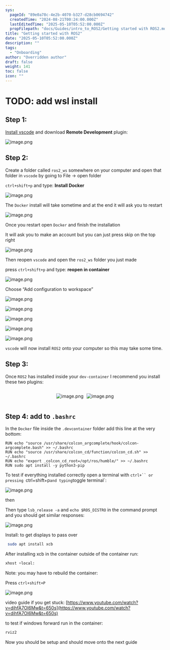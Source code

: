 ```yaml
---
sys:
  pageId: "89e0a78c-4e2b-4070-b327-d28cb0694742"
  createdTime: "2024-08-21T00:24:00.000Z"
  lastEditedTime: "2025-05-10T05:52:00.000Z"
  propFilepath: "docs/Guides/intro_to_ROS2/Getting started with ROS2.md"
title: "Getting started with ROS2"
date: "2025-05-10T05:52:00.000Z"
description: ""
tags:
  - "Onboarding"
author: "Overridden author"
draft: false
weight: 141
toc: false
icon: ""
---
```


# TODO: add wsl install

## Step 1:

[Install vscode](https://code.visualstudio.com/download) and download **Remote Development** plugin:

![image.png](https://prod-files-secure.s3.us-west-2.amazonaws.com/d518164a-d88e-44d1-a4ee-3adb3bd8bce0/efb52993-1881-4a40-b95e-6f020334f022/image.png?X-Amz-Algorithm=AWS4-HMAC-SHA256&X-Amz-Content-Sha256=UNSIGNED-PAYLOAD&X-Amz-Credential=ASIAZI2LB4663GOGNAIK%2F20250526%2Fus-west-2%2Fs3%2Faws4_request&X-Amz-Date=20250526T101427Z&X-Amz-Expires=3600&X-Amz-Security-Token=IQoJb3JpZ2luX2VjEHkaCXVzLXdlc3QtMiJHMEUCIHvdQDhYSkar2oAF6prKeDuq2WSqZHaIJSKkWHO44zmFAiEAvGER1SJ8n%2BxhZeYlD3mOicsVVoizlZxKM1e1Ju9f4hgq%2FwMIQhAAGgw2Mzc0MjMxODM4MDUiDHfhvB5oWH9%2FiMNMqyrcAzbzhk0%2Fty4xJY1c49a92IvoaIEMZr3%2FSi%2F1SEh5YdNa0fNf1sdH3nDUij6%2FkFk8cbcYfldTvXdvPmur00oC9%2Fba7xlD0xT2HTvFAzWnPmGNiyoA0qzOhlvrbuOTIc0q1ehCFQnNO6U37cpAHNwy0GYlBLvTIRhoRzGxnq6yZsfRJpOA7UTkVWFu%2BVxq%2FocGrsSwGx6FuOlWQMl0riHazML6QDsCAEph80ttUIJH%2BzRuv5AdYHuiAYA%2FO5hum67Y4Ded56OBHLlUgIS4zoblMx4QjA0ilVcm%2B5o%2Fod2Q%2F0HyZagIbr1GoARAhsv6jH3SyeUFYi0%2BDo2acgCOfEMXtyES60tcjKgj6CCRAbaM5nlxIn35sJe41ewHu2Rx5qIFiMucKMNeS58QItjH%2B2y9t3xTI2j%2BdrwHK7v8SbR2Y0BrzaIiZqtL8MOFZav%2B4qOaZ2FjJaORHWi7QTaPN%2FkCSaMyuTkdh3yzqR%2FEk17mp9kAAIfbGMoXkNfRR10OWMoQ020IPS3EClw93iBWZ6Aytd1pPdyUoZyXhkYw4xXhsshaMm7xG7mZ8xAYOhmD9BnyzUJWPgazQanpsyzAeOjyVFD8zfVPLxRbSlTGq8CsADYbASvwKpCfxe28tha9MNrW0MEGOqUBScR6bdupWzvYZVcwYdSERX6xRcVt27EdtdLMAzlpK6TZUQU%2F%2BNnsVYwMXLHVR%2BSZ%2BBfUtJp07igsON0VwfXjYA3tJFWCI9yQkeTrVH30pj8rrcfD0D9HK9ZjmYBpO7Dx3pFK5w5EvM7e6lJks8Wt%2B1DO0UzQrVxD%2Bavo4EqJw%2FOga6amWqWj2idpTKEGZiQ5rgdFLN1lNHiM%2Bt8KIESQkf%2FObo0k&X-Amz-Signature=8bb7d6480dd9d9c5649b5a092868616b365681039827f677c35936b5545a424a&X-Amz-SignedHeaders=host&x-id=GetObject)

## Step 2:

Create a folder called `ros2_ws` somewhere on your computer and open that folder in `vscode` by going to File → open folder 

`ctrl+shift+p` and type: **Install Docker**

![image.png](https://prod-files-secure.s3.us-west-2.amazonaws.com/d518164a-d88e-44d1-a4ee-3adb3bd8bce0/2269dc0e-1cd5-47ff-bceb-c04ad9b2eab0/image.png?X-Amz-Algorithm=AWS4-HMAC-SHA256&X-Amz-Content-Sha256=UNSIGNED-PAYLOAD&X-Amz-Credential=ASIAZI2LB4663GOGNAIK%2F20250526%2Fus-west-2%2Fs3%2Faws4_request&X-Amz-Date=20250526T101427Z&X-Amz-Expires=3600&X-Amz-Security-Token=IQoJb3JpZ2luX2VjEHkaCXVzLXdlc3QtMiJHMEUCIHvdQDhYSkar2oAF6prKeDuq2WSqZHaIJSKkWHO44zmFAiEAvGER1SJ8n%2BxhZeYlD3mOicsVVoizlZxKM1e1Ju9f4hgq%2FwMIQhAAGgw2Mzc0MjMxODM4MDUiDHfhvB5oWH9%2FiMNMqyrcAzbzhk0%2Fty4xJY1c49a92IvoaIEMZr3%2FSi%2F1SEh5YdNa0fNf1sdH3nDUij6%2FkFk8cbcYfldTvXdvPmur00oC9%2Fba7xlD0xT2HTvFAzWnPmGNiyoA0qzOhlvrbuOTIc0q1ehCFQnNO6U37cpAHNwy0GYlBLvTIRhoRzGxnq6yZsfRJpOA7UTkVWFu%2BVxq%2FocGrsSwGx6FuOlWQMl0riHazML6QDsCAEph80ttUIJH%2BzRuv5AdYHuiAYA%2FO5hum67Y4Ded56OBHLlUgIS4zoblMx4QjA0ilVcm%2B5o%2Fod2Q%2F0HyZagIbr1GoARAhsv6jH3SyeUFYi0%2BDo2acgCOfEMXtyES60tcjKgj6CCRAbaM5nlxIn35sJe41ewHu2Rx5qIFiMucKMNeS58QItjH%2B2y9t3xTI2j%2BdrwHK7v8SbR2Y0BrzaIiZqtL8MOFZav%2B4qOaZ2FjJaORHWi7QTaPN%2FkCSaMyuTkdh3yzqR%2FEk17mp9kAAIfbGMoXkNfRR10OWMoQ020IPS3EClw93iBWZ6Aytd1pPdyUoZyXhkYw4xXhsshaMm7xG7mZ8xAYOhmD9BnyzUJWPgazQanpsyzAeOjyVFD8zfVPLxRbSlTGq8CsADYbASvwKpCfxe28tha9MNrW0MEGOqUBScR6bdupWzvYZVcwYdSERX6xRcVt27EdtdLMAzlpK6TZUQU%2F%2BNnsVYwMXLHVR%2BSZ%2BBfUtJp07igsON0VwfXjYA3tJFWCI9yQkeTrVH30pj8rrcfD0D9HK9ZjmYBpO7Dx3pFK5w5EvM7e6lJks8Wt%2B1DO0UzQrVxD%2Bavo4EqJw%2FOga6amWqWj2idpTKEGZiQ5rgdFLN1lNHiM%2Bt8KIESQkf%2FObo0k&X-Amz-Signature=3156db14857be1d1b75a4848a528c2665d249220976df4a4d2b2dc91b0841874&X-Amz-SignedHeaders=host&x-id=GetObject)

The `Docker` install will take sometime and at the end it will ask you to restart

![image.png](https://prod-files-secure.s3.us-west-2.amazonaws.com/d518164a-d88e-44d1-a4ee-3adb3bd8bce0/ed233f78-be33-4b1f-b89c-9c346c0e961e/image.png?X-Amz-Algorithm=AWS4-HMAC-SHA256&X-Amz-Content-Sha256=UNSIGNED-PAYLOAD&X-Amz-Credential=ASIAZI2LB4663GOGNAIK%2F20250526%2Fus-west-2%2Fs3%2Faws4_request&X-Amz-Date=20250526T101427Z&X-Amz-Expires=3600&X-Amz-Security-Token=IQoJb3JpZ2luX2VjEHkaCXVzLXdlc3QtMiJHMEUCIHvdQDhYSkar2oAF6prKeDuq2WSqZHaIJSKkWHO44zmFAiEAvGER1SJ8n%2BxhZeYlD3mOicsVVoizlZxKM1e1Ju9f4hgq%2FwMIQhAAGgw2Mzc0MjMxODM4MDUiDHfhvB5oWH9%2FiMNMqyrcAzbzhk0%2Fty4xJY1c49a92IvoaIEMZr3%2FSi%2F1SEh5YdNa0fNf1sdH3nDUij6%2FkFk8cbcYfldTvXdvPmur00oC9%2Fba7xlD0xT2HTvFAzWnPmGNiyoA0qzOhlvrbuOTIc0q1ehCFQnNO6U37cpAHNwy0GYlBLvTIRhoRzGxnq6yZsfRJpOA7UTkVWFu%2BVxq%2FocGrsSwGx6FuOlWQMl0riHazML6QDsCAEph80ttUIJH%2BzRuv5AdYHuiAYA%2FO5hum67Y4Ded56OBHLlUgIS4zoblMx4QjA0ilVcm%2B5o%2Fod2Q%2F0HyZagIbr1GoARAhsv6jH3SyeUFYi0%2BDo2acgCOfEMXtyES60tcjKgj6CCRAbaM5nlxIn35sJe41ewHu2Rx5qIFiMucKMNeS58QItjH%2B2y9t3xTI2j%2BdrwHK7v8SbR2Y0BrzaIiZqtL8MOFZav%2B4qOaZ2FjJaORHWi7QTaPN%2FkCSaMyuTkdh3yzqR%2FEk17mp9kAAIfbGMoXkNfRR10OWMoQ020IPS3EClw93iBWZ6Aytd1pPdyUoZyXhkYw4xXhsshaMm7xG7mZ8xAYOhmD9BnyzUJWPgazQanpsyzAeOjyVFD8zfVPLxRbSlTGq8CsADYbASvwKpCfxe28tha9MNrW0MEGOqUBScR6bdupWzvYZVcwYdSERX6xRcVt27EdtdLMAzlpK6TZUQU%2F%2BNnsVYwMXLHVR%2BSZ%2BBfUtJp07igsON0VwfXjYA3tJFWCI9yQkeTrVH30pj8rrcfD0D9HK9ZjmYBpO7Dx3pFK5w5EvM7e6lJks8Wt%2B1DO0UzQrVxD%2Bavo4EqJw%2FOga6amWqWj2idpTKEGZiQ5rgdFLN1lNHiM%2Bt8KIESQkf%2FObo0k&X-Amz-Signature=be9ca016ef6dba5a627e21e21014a4d9a868713a2334fb5819707c3590d2530f&X-Amz-SignedHeaders=host&x-id=GetObject)

Once you restart open `Docker` and finish the installation

It will ask you to make an account but you can just press skip on the top right

![image.png](https://prod-files-secure.s3.us-west-2.amazonaws.com/d518164a-d88e-44d1-a4ee-3adb3bd8bce0/21010ad9-1659-4fd9-9f59-9932a09b2a3d/image.png?X-Amz-Algorithm=AWS4-HMAC-SHA256&X-Amz-Content-Sha256=UNSIGNED-PAYLOAD&X-Amz-Credential=ASIAZI2LB4663GOGNAIK%2F20250526%2Fus-west-2%2Fs3%2Faws4_request&X-Amz-Date=20250526T101427Z&X-Amz-Expires=3600&X-Amz-Security-Token=IQoJb3JpZ2luX2VjEHkaCXVzLXdlc3QtMiJHMEUCIHvdQDhYSkar2oAF6prKeDuq2WSqZHaIJSKkWHO44zmFAiEAvGER1SJ8n%2BxhZeYlD3mOicsVVoizlZxKM1e1Ju9f4hgq%2FwMIQhAAGgw2Mzc0MjMxODM4MDUiDHfhvB5oWH9%2FiMNMqyrcAzbzhk0%2Fty4xJY1c49a92IvoaIEMZr3%2FSi%2F1SEh5YdNa0fNf1sdH3nDUij6%2FkFk8cbcYfldTvXdvPmur00oC9%2Fba7xlD0xT2HTvFAzWnPmGNiyoA0qzOhlvrbuOTIc0q1ehCFQnNO6U37cpAHNwy0GYlBLvTIRhoRzGxnq6yZsfRJpOA7UTkVWFu%2BVxq%2FocGrsSwGx6FuOlWQMl0riHazML6QDsCAEph80ttUIJH%2BzRuv5AdYHuiAYA%2FO5hum67Y4Ded56OBHLlUgIS4zoblMx4QjA0ilVcm%2B5o%2Fod2Q%2F0HyZagIbr1GoARAhsv6jH3SyeUFYi0%2BDo2acgCOfEMXtyES60tcjKgj6CCRAbaM5nlxIn35sJe41ewHu2Rx5qIFiMucKMNeS58QItjH%2B2y9t3xTI2j%2BdrwHK7v8SbR2Y0BrzaIiZqtL8MOFZav%2B4qOaZ2FjJaORHWi7QTaPN%2FkCSaMyuTkdh3yzqR%2FEk17mp9kAAIfbGMoXkNfRR10OWMoQ020IPS3EClw93iBWZ6Aytd1pPdyUoZyXhkYw4xXhsshaMm7xG7mZ8xAYOhmD9BnyzUJWPgazQanpsyzAeOjyVFD8zfVPLxRbSlTGq8CsADYbASvwKpCfxe28tha9MNrW0MEGOqUBScR6bdupWzvYZVcwYdSERX6xRcVt27EdtdLMAzlpK6TZUQU%2F%2BNnsVYwMXLHVR%2BSZ%2BBfUtJp07igsON0VwfXjYA3tJFWCI9yQkeTrVH30pj8rrcfD0D9HK9ZjmYBpO7Dx3pFK5w5EvM7e6lJks8Wt%2B1DO0UzQrVxD%2Bavo4EqJw%2FOga6amWqWj2idpTKEGZiQ5rgdFLN1lNHiM%2Bt8KIESQkf%2FObo0k&X-Amz-Signature=25ee2ecf30008d16609ef3ef85b452787425b8d0b5aec25d3f9bb0fe0bef28f0&X-Amz-SignedHeaders=host&x-id=GetObject)

Then reopen `vscode` and open the `ros2_ws` folder you just made

press `ctrl+shift+p` and type: **reopen in container**

![image.png](https://prod-files-secure.s3.us-west-2.amazonaws.com/d518164a-d88e-44d1-a4ee-3adb3bd8bce0/4e93b8c2-41ad-488c-8095-c74205196118/image.png?X-Amz-Algorithm=AWS4-HMAC-SHA256&X-Amz-Content-Sha256=UNSIGNED-PAYLOAD&X-Amz-Credential=ASIAZI2LB4663GOGNAIK%2F20250526%2Fus-west-2%2Fs3%2Faws4_request&X-Amz-Date=20250526T101427Z&X-Amz-Expires=3600&X-Amz-Security-Token=IQoJb3JpZ2luX2VjEHkaCXVzLXdlc3QtMiJHMEUCIHvdQDhYSkar2oAF6prKeDuq2WSqZHaIJSKkWHO44zmFAiEAvGER1SJ8n%2BxhZeYlD3mOicsVVoizlZxKM1e1Ju9f4hgq%2FwMIQhAAGgw2Mzc0MjMxODM4MDUiDHfhvB5oWH9%2FiMNMqyrcAzbzhk0%2Fty4xJY1c49a92IvoaIEMZr3%2FSi%2F1SEh5YdNa0fNf1sdH3nDUij6%2FkFk8cbcYfldTvXdvPmur00oC9%2Fba7xlD0xT2HTvFAzWnPmGNiyoA0qzOhlvrbuOTIc0q1ehCFQnNO6U37cpAHNwy0GYlBLvTIRhoRzGxnq6yZsfRJpOA7UTkVWFu%2BVxq%2FocGrsSwGx6FuOlWQMl0riHazML6QDsCAEph80ttUIJH%2BzRuv5AdYHuiAYA%2FO5hum67Y4Ded56OBHLlUgIS4zoblMx4QjA0ilVcm%2B5o%2Fod2Q%2F0HyZagIbr1GoARAhsv6jH3SyeUFYi0%2BDo2acgCOfEMXtyES60tcjKgj6CCRAbaM5nlxIn35sJe41ewHu2Rx5qIFiMucKMNeS58QItjH%2B2y9t3xTI2j%2BdrwHK7v8SbR2Y0BrzaIiZqtL8MOFZav%2B4qOaZ2FjJaORHWi7QTaPN%2FkCSaMyuTkdh3yzqR%2FEk17mp9kAAIfbGMoXkNfRR10OWMoQ020IPS3EClw93iBWZ6Aytd1pPdyUoZyXhkYw4xXhsshaMm7xG7mZ8xAYOhmD9BnyzUJWPgazQanpsyzAeOjyVFD8zfVPLxRbSlTGq8CsADYbASvwKpCfxe28tha9MNrW0MEGOqUBScR6bdupWzvYZVcwYdSERX6xRcVt27EdtdLMAzlpK6TZUQU%2F%2BNnsVYwMXLHVR%2BSZ%2BBfUtJp07igsON0VwfXjYA3tJFWCI9yQkeTrVH30pj8rrcfD0D9HK9ZjmYBpO7Dx3pFK5w5EvM7e6lJks8Wt%2B1DO0UzQrVxD%2Bavo4EqJw%2FOga6amWqWj2idpTKEGZiQ5rgdFLN1lNHiM%2Bt8KIESQkf%2FObo0k&X-Amz-Signature=73d84f3baa9e696feb6817b30c84d048880599c45cd25337c9032eacf255e29e&X-Amz-SignedHeaders=host&x-id=GetObject)

Choose “Add configuration to workspace”

![image.png](https://prod-files-secure.s3.us-west-2.amazonaws.com/d518164a-d88e-44d1-a4ee-3adb3bd8bce0/9560b282-5060-4989-ba37-97e7b2c22476/image.png?X-Amz-Algorithm=AWS4-HMAC-SHA256&X-Amz-Content-Sha256=UNSIGNED-PAYLOAD&X-Amz-Credential=ASIAZI2LB4663GOGNAIK%2F20250526%2Fus-west-2%2Fs3%2Faws4_request&X-Amz-Date=20250526T101427Z&X-Amz-Expires=3600&X-Amz-Security-Token=IQoJb3JpZ2luX2VjEHkaCXVzLXdlc3QtMiJHMEUCIHvdQDhYSkar2oAF6prKeDuq2WSqZHaIJSKkWHO44zmFAiEAvGER1SJ8n%2BxhZeYlD3mOicsVVoizlZxKM1e1Ju9f4hgq%2FwMIQhAAGgw2Mzc0MjMxODM4MDUiDHfhvB5oWH9%2FiMNMqyrcAzbzhk0%2Fty4xJY1c49a92IvoaIEMZr3%2FSi%2F1SEh5YdNa0fNf1sdH3nDUij6%2FkFk8cbcYfldTvXdvPmur00oC9%2Fba7xlD0xT2HTvFAzWnPmGNiyoA0qzOhlvrbuOTIc0q1ehCFQnNO6U37cpAHNwy0GYlBLvTIRhoRzGxnq6yZsfRJpOA7UTkVWFu%2BVxq%2FocGrsSwGx6FuOlWQMl0riHazML6QDsCAEph80ttUIJH%2BzRuv5AdYHuiAYA%2FO5hum67Y4Ded56OBHLlUgIS4zoblMx4QjA0ilVcm%2B5o%2Fod2Q%2F0HyZagIbr1GoARAhsv6jH3SyeUFYi0%2BDo2acgCOfEMXtyES60tcjKgj6CCRAbaM5nlxIn35sJe41ewHu2Rx5qIFiMucKMNeS58QItjH%2B2y9t3xTI2j%2BdrwHK7v8SbR2Y0BrzaIiZqtL8MOFZav%2B4qOaZ2FjJaORHWi7QTaPN%2FkCSaMyuTkdh3yzqR%2FEk17mp9kAAIfbGMoXkNfRR10OWMoQ020IPS3EClw93iBWZ6Aytd1pPdyUoZyXhkYw4xXhsshaMm7xG7mZ8xAYOhmD9BnyzUJWPgazQanpsyzAeOjyVFD8zfVPLxRbSlTGq8CsADYbASvwKpCfxe28tha9MNrW0MEGOqUBScR6bdupWzvYZVcwYdSERX6xRcVt27EdtdLMAzlpK6TZUQU%2F%2BNnsVYwMXLHVR%2BSZ%2BBfUtJp07igsON0VwfXjYA3tJFWCI9yQkeTrVH30pj8rrcfD0D9HK9ZjmYBpO7Dx3pFK5w5EvM7e6lJks8Wt%2B1DO0UzQrVxD%2Bavo4EqJw%2FOga6amWqWj2idpTKEGZiQ5rgdFLN1lNHiM%2Bt8KIESQkf%2FObo0k&X-Amz-Signature=21a7ef51c6b143541f79372f43bdb1180671df34989a320d89e89b73020164b7&X-Amz-SignedHeaders=host&x-id=GetObject)

![image.png](https://prod-files-secure.s3.us-west-2.amazonaws.com/d518164a-d88e-44d1-a4ee-3adb3bd8bce0/2ee63f81-886b-48e8-a553-dc6e5eac99e4/image.png?X-Amz-Algorithm=AWS4-HMAC-SHA256&X-Amz-Content-Sha256=UNSIGNED-PAYLOAD&X-Amz-Credential=ASIAZI2LB4663GOGNAIK%2F20250526%2Fus-west-2%2Fs3%2Faws4_request&X-Amz-Date=20250526T101427Z&X-Amz-Expires=3600&X-Amz-Security-Token=IQoJb3JpZ2luX2VjEHkaCXVzLXdlc3QtMiJHMEUCIHvdQDhYSkar2oAF6prKeDuq2WSqZHaIJSKkWHO44zmFAiEAvGER1SJ8n%2BxhZeYlD3mOicsVVoizlZxKM1e1Ju9f4hgq%2FwMIQhAAGgw2Mzc0MjMxODM4MDUiDHfhvB5oWH9%2FiMNMqyrcAzbzhk0%2Fty4xJY1c49a92IvoaIEMZr3%2FSi%2F1SEh5YdNa0fNf1sdH3nDUij6%2FkFk8cbcYfldTvXdvPmur00oC9%2Fba7xlD0xT2HTvFAzWnPmGNiyoA0qzOhlvrbuOTIc0q1ehCFQnNO6U37cpAHNwy0GYlBLvTIRhoRzGxnq6yZsfRJpOA7UTkVWFu%2BVxq%2FocGrsSwGx6FuOlWQMl0riHazML6QDsCAEph80ttUIJH%2BzRuv5AdYHuiAYA%2FO5hum67Y4Ded56OBHLlUgIS4zoblMx4QjA0ilVcm%2B5o%2Fod2Q%2F0HyZagIbr1GoARAhsv6jH3SyeUFYi0%2BDo2acgCOfEMXtyES60tcjKgj6CCRAbaM5nlxIn35sJe41ewHu2Rx5qIFiMucKMNeS58QItjH%2B2y9t3xTI2j%2BdrwHK7v8SbR2Y0BrzaIiZqtL8MOFZav%2B4qOaZ2FjJaORHWi7QTaPN%2FkCSaMyuTkdh3yzqR%2FEk17mp9kAAIfbGMoXkNfRR10OWMoQ020IPS3EClw93iBWZ6Aytd1pPdyUoZyXhkYw4xXhsshaMm7xG7mZ8xAYOhmD9BnyzUJWPgazQanpsyzAeOjyVFD8zfVPLxRbSlTGq8CsADYbASvwKpCfxe28tha9MNrW0MEGOqUBScR6bdupWzvYZVcwYdSERX6xRcVt27EdtdLMAzlpK6TZUQU%2F%2BNnsVYwMXLHVR%2BSZ%2BBfUtJp07igsON0VwfXjYA3tJFWCI9yQkeTrVH30pj8rrcfD0D9HK9ZjmYBpO7Dx3pFK5w5EvM7e6lJks8Wt%2B1DO0UzQrVxD%2Bavo4EqJw%2FOga6amWqWj2idpTKEGZiQ5rgdFLN1lNHiM%2Bt8KIESQkf%2FObo0k&X-Amz-Signature=b2488a88932c096f999b036ebfdba1809a11e8444d7ad282e4804a98164b0874&X-Amz-SignedHeaders=host&x-id=GetObject)

![image.png](https://prod-files-secure.s3.us-west-2.amazonaws.com/d518164a-d88e-44d1-a4ee-3adb3bd8bce0/ae1580b2-b048-407e-aed9-b584224a7a04/image.png?X-Amz-Algorithm=AWS4-HMAC-SHA256&X-Amz-Content-Sha256=UNSIGNED-PAYLOAD&X-Amz-Credential=ASIAZI2LB4663GOGNAIK%2F20250526%2Fus-west-2%2Fs3%2Faws4_request&X-Amz-Date=20250526T101427Z&X-Amz-Expires=3600&X-Amz-Security-Token=IQoJb3JpZ2luX2VjEHkaCXVzLXdlc3QtMiJHMEUCIHvdQDhYSkar2oAF6prKeDuq2WSqZHaIJSKkWHO44zmFAiEAvGER1SJ8n%2BxhZeYlD3mOicsVVoizlZxKM1e1Ju9f4hgq%2FwMIQhAAGgw2Mzc0MjMxODM4MDUiDHfhvB5oWH9%2FiMNMqyrcAzbzhk0%2Fty4xJY1c49a92IvoaIEMZr3%2FSi%2F1SEh5YdNa0fNf1sdH3nDUij6%2FkFk8cbcYfldTvXdvPmur00oC9%2Fba7xlD0xT2HTvFAzWnPmGNiyoA0qzOhlvrbuOTIc0q1ehCFQnNO6U37cpAHNwy0GYlBLvTIRhoRzGxnq6yZsfRJpOA7UTkVWFu%2BVxq%2FocGrsSwGx6FuOlWQMl0riHazML6QDsCAEph80ttUIJH%2BzRuv5AdYHuiAYA%2FO5hum67Y4Ded56OBHLlUgIS4zoblMx4QjA0ilVcm%2B5o%2Fod2Q%2F0HyZagIbr1GoARAhsv6jH3SyeUFYi0%2BDo2acgCOfEMXtyES60tcjKgj6CCRAbaM5nlxIn35sJe41ewHu2Rx5qIFiMucKMNeS58QItjH%2B2y9t3xTI2j%2BdrwHK7v8SbR2Y0BrzaIiZqtL8MOFZav%2B4qOaZ2FjJaORHWi7QTaPN%2FkCSaMyuTkdh3yzqR%2FEk17mp9kAAIfbGMoXkNfRR10OWMoQ020IPS3EClw93iBWZ6Aytd1pPdyUoZyXhkYw4xXhsshaMm7xG7mZ8xAYOhmD9BnyzUJWPgazQanpsyzAeOjyVFD8zfVPLxRbSlTGq8CsADYbASvwKpCfxe28tha9MNrW0MEGOqUBScR6bdupWzvYZVcwYdSERX6xRcVt27EdtdLMAzlpK6TZUQU%2F%2BNnsVYwMXLHVR%2BSZ%2BBfUtJp07igsON0VwfXjYA3tJFWCI9yQkeTrVH30pj8rrcfD0D9HK9ZjmYBpO7Dx3pFK5w5EvM7e6lJks8Wt%2B1DO0UzQrVxD%2Bavo4EqJw%2FOga6amWqWj2idpTKEGZiQ5rgdFLN1lNHiM%2Bt8KIESQkf%2FObo0k&X-Amz-Signature=0d85736130ca704a39dd6d5776a5e889dab891f3998ffb1df36daa9d7fab084c&X-Amz-SignedHeaders=host&x-id=GetObject)

![image.png](https://prod-files-secure.s3.us-west-2.amazonaws.com/d518164a-d88e-44d1-a4ee-3adb3bd8bce0/53255b28-f75e-430f-b9e3-c0ac8577e42b/image.png?X-Amz-Algorithm=AWS4-HMAC-SHA256&X-Amz-Content-Sha256=UNSIGNED-PAYLOAD&X-Amz-Credential=ASIAZI2LB4663GOGNAIK%2F20250526%2Fus-west-2%2Fs3%2Faws4_request&X-Amz-Date=20250526T101427Z&X-Amz-Expires=3600&X-Amz-Security-Token=IQoJb3JpZ2luX2VjEHkaCXVzLXdlc3QtMiJHMEUCIHvdQDhYSkar2oAF6prKeDuq2WSqZHaIJSKkWHO44zmFAiEAvGER1SJ8n%2BxhZeYlD3mOicsVVoizlZxKM1e1Ju9f4hgq%2FwMIQhAAGgw2Mzc0MjMxODM4MDUiDHfhvB5oWH9%2FiMNMqyrcAzbzhk0%2Fty4xJY1c49a92IvoaIEMZr3%2FSi%2F1SEh5YdNa0fNf1sdH3nDUij6%2FkFk8cbcYfldTvXdvPmur00oC9%2Fba7xlD0xT2HTvFAzWnPmGNiyoA0qzOhlvrbuOTIc0q1ehCFQnNO6U37cpAHNwy0GYlBLvTIRhoRzGxnq6yZsfRJpOA7UTkVWFu%2BVxq%2FocGrsSwGx6FuOlWQMl0riHazML6QDsCAEph80ttUIJH%2BzRuv5AdYHuiAYA%2FO5hum67Y4Ded56OBHLlUgIS4zoblMx4QjA0ilVcm%2B5o%2Fod2Q%2F0HyZagIbr1GoARAhsv6jH3SyeUFYi0%2BDo2acgCOfEMXtyES60tcjKgj6CCRAbaM5nlxIn35sJe41ewHu2Rx5qIFiMucKMNeS58QItjH%2B2y9t3xTI2j%2BdrwHK7v8SbR2Y0BrzaIiZqtL8MOFZav%2B4qOaZ2FjJaORHWi7QTaPN%2FkCSaMyuTkdh3yzqR%2FEk17mp9kAAIfbGMoXkNfRR10OWMoQ020IPS3EClw93iBWZ6Aytd1pPdyUoZyXhkYw4xXhsshaMm7xG7mZ8xAYOhmD9BnyzUJWPgazQanpsyzAeOjyVFD8zfVPLxRbSlTGq8CsADYbASvwKpCfxe28tha9MNrW0MEGOqUBScR6bdupWzvYZVcwYdSERX6xRcVt27EdtdLMAzlpK6TZUQU%2F%2BNnsVYwMXLHVR%2BSZ%2BBfUtJp07igsON0VwfXjYA3tJFWCI9yQkeTrVH30pj8rrcfD0D9HK9ZjmYBpO7Dx3pFK5w5EvM7e6lJks8Wt%2B1DO0UzQrVxD%2Bavo4EqJw%2FOga6amWqWj2idpTKEGZiQ5rgdFLN1lNHiM%2Bt8KIESQkf%2FObo0k&X-Amz-Signature=2e14f090602f59425b76ba076653ad9d2b883453ef33dda7bb897976e423994c&X-Amz-SignedHeaders=host&x-id=GetObject)

![image.png](https://prod-files-secure.s3.us-west-2.amazonaws.com/d518164a-d88e-44d1-a4ee-3adb3bd8bce0/7c562767-5af9-4ffb-97d1-327bcdf4ee00/image.png?X-Amz-Algorithm=AWS4-HMAC-SHA256&X-Amz-Content-Sha256=UNSIGNED-PAYLOAD&X-Amz-Credential=ASIAZI2LB4663GOGNAIK%2F20250526%2Fus-west-2%2Fs3%2Faws4_request&X-Amz-Date=20250526T101427Z&X-Amz-Expires=3600&X-Amz-Security-Token=IQoJb3JpZ2luX2VjEHkaCXVzLXdlc3QtMiJHMEUCIHvdQDhYSkar2oAF6prKeDuq2WSqZHaIJSKkWHO44zmFAiEAvGER1SJ8n%2BxhZeYlD3mOicsVVoizlZxKM1e1Ju9f4hgq%2FwMIQhAAGgw2Mzc0MjMxODM4MDUiDHfhvB5oWH9%2FiMNMqyrcAzbzhk0%2Fty4xJY1c49a92IvoaIEMZr3%2FSi%2F1SEh5YdNa0fNf1sdH3nDUij6%2FkFk8cbcYfldTvXdvPmur00oC9%2Fba7xlD0xT2HTvFAzWnPmGNiyoA0qzOhlvrbuOTIc0q1ehCFQnNO6U37cpAHNwy0GYlBLvTIRhoRzGxnq6yZsfRJpOA7UTkVWFu%2BVxq%2FocGrsSwGx6FuOlWQMl0riHazML6QDsCAEph80ttUIJH%2BzRuv5AdYHuiAYA%2FO5hum67Y4Ded56OBHLlUgIS4zoblMx4QjA0ilVcm%2B5o%2Fod2Q%2F0HyZagIbr1GoARAhsv6jH3SyeUFYi0%2BDo2acgCOfEMXtyES60tcjKgj6CCRAbaM5nlxIn35sJe41ewHu2Rx5qIFiMucKMNeS58QItjH%2B2y9t3xTI2j%2BdrwHK7v8SbR2Y0BrzaIiZqtL8MOFZav%2B4qOaZ2FjJaORHWi7QTaPN%2FkCSaMyuTkdh3yzqR%2FEk17mp9kAAIfbGMoXkNfRR10OWMoQ020IPS3EClw93iBWZ6Aytd1pPdyUoZyXhkYw4xXhsshaMm7xG7mZ8xAYOhmD9BnyzUJWPgazQanpsyzAeOjyVFD8zfVPLxRbSlTGq8CsADYbASvwKpCfxe28tha9MNrW0MEGOqUBScR6bdupWzvYZVcwYdSERX6xRcVt27EdtdLMAzlpK6TZUQU%2F%2BNnsVYwMXLHVR%2BSZ%2BBfUtJp07igsON0VwfXjYA3tJFWCI9yQkeTrVH30pj8rrcfD0D9HK9ZjmYBpO7Dx3pFK5w5EvM7e6lJks8Wt%2B1DO0UzQrVxD%2Bavo4EqJw%2FOga6amWqWj2idpTKEGZiQ5rgdFLN1lNHiM%2Bt8KIESQkf%2FObo0k&X-Amz-Signature=542ab0a563bbb939b3da8726955a241e40c485d3948179d6bd9913435251b821&X-Amz-SignedHeaders=host&x-id=GetObject)

`vscode` will now install `ROS2` onto your computer so this may take some time.

## Step 3:

Once `ROS2` has installed inside your `dev-container` I recommend you install these two plugins:

<div style="display: flex;flex-direction: row; column-gap:10px; max-width: 630px;justify-content: center;">
<div>

![image.png](https://prod-files-secure.s3.us-west-2.amazonaws.com/d518164a-d88e-44d1-a4ee-3adb3bd8bce0/3fc3d550-5a54-4ba1-ba6b-faa01cdb7369/image.png?X-Amz-Algorithm=AWS4-HMAC-SHA256&X-Amz-Content-Sha256=UNSIGNED-PAYLOAD&X-Amz-Credential=ASIAZI2LB4663YPJXVIJ%2F20250526%2Fus-west-2%2Fs3%2Faws4_request&X-Amz-Date=20250526T101428Z&X-Amz-Expires=3600&X-Amz-Security-Token=IQoJb3JpZ2luX2VjEHoaCXVzLXdlc3QtMiJHMEUCIAygZzR7pbMcgqv8iPeCjBlw4%2FgjGfi%2Fl3rzIy7BHY%2FqAiEA0xNYae4j3HBT%2FQRQAK09CffMYZ6Xyjau6i7diJlvRF8q%2FwMIQxAAGgw2Mzc0MjMxODM4MDUiDGmMEEfUKm1ypsZhLSrcAwQcHdlc5rQq4yo%2Bu9M6q9MKX%2Bepp%2FZc783uzxikf4esk7xqSxj6B6%2B3T9PHMAK1%2BFP93dKY2wecSkPZ3q9EAwUcZvW3tosMnRxjLgWh2drNyeL0H6oxW9eFTC6SGJSiL2iUQ%2B63vTqrH0FuQYdaRUx8lfXU5y8Wrp5mqQt34cRJQhe2TTKIv4Ac6YIkBCTg2cjpvypvjnvatwmEjgF3CIoVO%2BjJP9zFSxApjPb6RCGRzQdaRzQ7N%2BRuGAqQbc0J9rUJPVrUEjXfCxCF2%2F1U0LLogGZLN1EM0aIBKCFKDUXYR21t7DbIiyuwcWNGa5ER6MHr0wgrtU97pOqsOuDlBdqPT%2B7z5jo%2Bx5qXvTKi7j%2BdkXEXX2sR8RuAySqAwrEuKciuK0GySJgfGjL0poRM8LADoKbH2SIXyL2RmLngfzBKMQN3fLlZ6luFgrwvc6%2BYnnjsHw3In%2FXiYKz3XEQVzrJOmDh4yWQW7PybUVGighflD0i7BqJ6K34GhlfiU8D4vQwN8xIB5KOcJqVyrqQtdbbDJeSZX1aV73dMZnsWmxJjHlktSljdHSj71n0Hr86yit36rfAboAhGl283yzQtQVlEUxdBhaZ6yFTJOD0yi8kimsfetiXN%2B8HqI%2FU7MMD20MEGOqUBr90oGJ8pKRDxgfIl5qne50teBRUSsMCr%2Fb0qm%2FmxjZ%2FcQo3liMReQSeemOjPMKh%2Bpp2lpe7AvNwwFPZEFUqhoMP%2B3RyPATewF%2BahlNIOWlPGQeEi8%2BVQDh2XRZMz8BzmQInbXWPxbB7rW6HsGgl3lsO9mNM6jv%2BbbdmaBv53OPw3o42gFCJ%2B9C7F8CErWeKHNtRH7N0JuEjnwhqCh3BOnKe7XRAO&X-Amz-Signature=49f69df726a07d5189fea4f91f9543d2b044cb71c1f227da23f195eb345f995b&X-Amz-SignedHeaders=host&x-id=GetObject)

</div>
<div>

![image.png](https://prod-files-secure.s3.us-west-2.amazonaws.com/d518164a-d88e-44d1-a4ee-3adb3bd8bce0/d994cc66-13c2-4093-a5a3-f84cf4601a82/image.png?X-Amz-Algorithm=AWS4-HMAC-SHA256&X-Amz-Content-Sha256=UNSIGNED-PAYLOAD&X-Amz-Credential=ASIAZI2LB466YQFDK5ND%2F20250526%2Fus-west-2%2Fs3%2Faws4_request&X-Amz-Date=20250526T101430Z&X-Amz-Expires=3600&X-Amz-Security-Token=IQoJb3JpZ2luX2VjEHkaCXVzLXdlc3QtMiJHMEUCIQC%2BnHFdU1mohR%2Bj9UtzLoWyXM3m92qxCOeDF7vHt3qwlQIgPd6s2iFj3O%2FHKgtk%2Fg4fE6VNRUhxeEZgDIpXCfUuKC8q%2FwMIQhAAGgw2Mzc0MjMxODM4MDUiDKQyGt%2BK9j4hMxLhDCrcAxmI3RVxs%2F3%2BEYfOkP6sRBcT%2BGxtZxuQ7xHRMsGtjoZ29ETjP%2F97OMDtGSv%2Fn0QVnSASW5DPMe4ZJ8IZRG9gWWQwMWVmCiF07PCeuzzEYGVT01aJsXlYnH%2BIYeGywRENuCMA2Q2rQos2pLUw92zW052nDDTFhsECsRaPbU7oRWvTXTyHBN3SEgp2XMmjmBwL2RK6F9lLBrgc4X0HQ7bs9LcaxqvVjOmu3lK%2BS3MeKo7DNbAwUJoMunSSGWC9jPdf%2BUCfC0No7IJ691VaOmBLK8gdTfDX5IHjMBTBiukDAFCzJwUGk4gMTOTqUiNNqMGsw7ONqqg5Nj1id8s2PNYgTSsFSA%2FAmmwE%2BG6Tb9e0F2y%2BEbgXQZdkz5F%2BTD2Bev7L%2FIOI47XT5EWenykhtyMT75WVxALu3ZanvNg0uAXXxmsMLSlNNbVX%2FDAin2c79Wynct3TTLkQzqkQLCULJ%2FZLht8pW%2B6kc9T7CSZJOHP1hHeLHAuQDfWoyBzpWrBzSH7m8jjK%2FKIFxbkQ%2Fn6p4tJBMB9vEEtFg7SXlOSjwVkq0zq9sVxAsivSh2cQAQlsFbdQE8guODWnHImKQ36O1wDlITG6XCD1XD2nf428O1J%2BexgCyqC0xJ1IXmORGUfjMNvW0MEGOqUBcnn9pRtko7MVGZ%2F5pOhZKbwhra1C6TKnhkXqAnCT6oPe4ka8VddpmEM3g0htWhZ16jTnHby352NrF4q8fU8wovN0ZYhdGQVrvKI59zxVYSdmY%2FI7ocw1i7Vv6EzPjwBz5%2FKjnSvXFn9dkcp%2Bw49MtIDXUxnAWdSZTxpmUCYOBjO9B2z1cq9D9kEm75Mn5roaJbDs6P0CZlhn7QvaLV1VrdC1v0i%2B&X-Amz-Signature=96c3296f670a7133f8e3aa9158fe084f520567fed6602b343308bc56fdf69649&X-Amz-SignedHeaders=host&x-id=GetObject)

</div>
</div>

## Step 4: add to `.bashrc`

In the `Docker` file inside the `.devcontainer` folder add this line at the very bottom: 

```docker
RUN echo "source /usr/share/colcon_argcomplete/hook/colcon-argcomplete.bash" >> ~/.bashrc
RUN echo "source /usr/share/colcon_cd/function/colcon_cd.sh" >> ~/.bashrc
RUN echo "export _colcon_cd_root=/opt/ros/humble/" >> ~/.bashrc
RUN sudo apt install -y python3-pip 
```

To test if everything installed correctly open a terminal with `ctrl+`` or pressing `ctrl+shift+p` and typing `toggle terminal`:

![image.png](https://prod-files-secure.s3.us-west-2.amazonaws.com/d518164a-d88e-44d1-a4ee-3adb3bd8bce0/6a4943d8-b04e-4c02-9a58-775f3384d1a5/image.png?X-Amz-Algorithm=AWS4-HMAC-SHA256&X-Amz-Content-Sha256=UNSIGNED-PAYLOAD&X-Amz-Credential=ASIAZI2LB4663GOGNAIK%2F20250526%2Fus-west-2%2Fs3%2Faws4_request&X-Amz-Date=20250526T101427Z&X-Amz-Expires=3600&X-Amz-Security-Token=IQoJb3JpZ2luX2VjEHkaCXVzLXdlc3QtMiJHMEUCIHvdQDhYSkar2oAF6prKeDuq2WSqZHaIJSKkWHO44zmFAiEAvGER1SJ8n%2BxhZeYlD3mOicsVVoizlZxKM1e1Ju9f4hgq%2FwMIQhAAGgw2Mzc0MjMxODM4MDUiDHfhvB5oWH9%2FiMNMqyrcAzbzhk0%2Fty4xJY1c49a92IvoaIEMZr3%2FSi%2F1SEh5YdNa0fNf1sdH3nDUij6%2FkFk8cbcYfldTvXdvPmur00oC9%2Fba7xlD0xT2HTvFAzWnPmGNiyoA0qzOhlvrbuOTIc0q1ehCFQnNO6U37cpAHNwy0GYlBLvTIRhoRzGxnq6yZsfRJpOA7UTkVWFu%2BVxq%2FocGrsSwGx6FuOlWQMl0riHazML6QDsCAEph80ttUIJH%2BzRuv5AdYHuiAYA%2FO5hum67Y4Ded56OBHLlUgIS4zoblMx4QjA0ilVcm%2B5o%2Fod2Q%2F0HyZagIbr1GoARAhsv6jH3SyeUFYi0%2BDo2acgCOfEMXtyES60tcjKgj6CCRAbaM5nlxIn35sJe41ewHu2Rx5qIFiMucKMNeS58QItjH%2B2y9t3xTI2j%2BdrwHK7v8SbR2Y0BrzaIiZqtL8MOFZav%2B4qOaZ2FjJaORHWi7QTaPN%2FkCSaMyuTkdh3yzqR%2FEk17mp9kAAIfbGMoXkNfRR10OWMoQ020IPS3EClw93iBWZ6Aytd1pPdyUoZyXhkYw4xXhsshaMm7xG7mZ8xAYOhmD9BnyzUJWPgazQanpsyzAeOjyVFD8zfVPLxRbSlTGq8CsADYbASvwKpCfxe28tha9MNrW0MEGOqUBScR6bdupWzvYZVcwYdSERX6xRcVt27EdtdLMAzlpK6TZUQU%2F%2BNnsVYwMXLHVR%2BSZ%2BBfUtJp07igsON0VwfXjYA3tJFWCI9yQkeTrVH30pj8rrcfD0D9HK9ZjmYBpO7Dx3pFK5w5EvM7e6lJks8Wt%2B1DO0UzQrVxD%2Bavo4EqJw%2FOga6amWqWj2idpTKEGZiQ5rgdFLN1lNHiM%2Bt8KIESQkf%2FObo0k&X-Amz-Signature=806db9c8721695b3f09a96aa282f8bcd3b70a8c3ca0406ff66b0a0540b790e41&X-Amz-SignedHeaders=host&x-id=GetObject)

then 

Then type `lsb_release -a` and `echo $ROS_DISTRO` in the command prompt and you should get similar responses:

![image.png](https://prod-files-secure.s3.us-west-2.amazonaws.com/d518164a-d88e-44d1-a4ee-3adb3bd8bce0/3e635dec-a805-4e85-8b9e-d000e5b71a4e/image.png?X-Amz-Algorithm=AWS4-HMAC-SHA256&X-Amz-Content-Sha256=UNSIGNED-PAYLOAD&X-Amz-Credential=ASIAZI2LB4663GOGNAIK%2F20250526%2Fus-west-2%2Fs3%2Faws4_request&X-Amz-Date=20250526T101427Z&X-Amz-Expires=3600&X-Amz-Security-Token=IQoJb3JpZ2luX2VjEHkaCXVzLXdlc3QtMiJHMEUCIHvdQDhYSkar2oAF6prKeDuq2WSqZHaIJSKkWHO44zmFAiEAvGER1SJ8n%2BxhZeYlD3mOicsVVoizlZxKM1e1Ju9f4hgq%2FwMIQhAAGgw2Mzc0MjMxODM4MDUiDHfhvB5oWH9%2FiMNMqyrcAzbzhk0%2Fty4xJY1c49a92IvoaIEMZr3%2FSi%2F1SEh5YdNa0fNf1sdH3nDUij6%2FkFk8cbcYfldTvXdvPmur00oC9%2Fba7xlD0xT2HTvFAzWnPmGNiyoA0qzOhlvrbuOTIc0q1ehCFQnNO6U37cpAHNwy0GYlBLvTIRhoRzGxnq6yZsfRJpOA7UTkVWFu%2BVxq%2FocGrsSwGx6FuOlWQMl0riHazML6QDsCAEph80ttUIJH%2BzRuv5AdYHuiAYA%2FO5hum67Y4Ded56OBHLlUgIS4zoblMx4QjA0ilVcm%2B5o%2Fod2Q%2F0HyZagIbr1GoARAhsv6jH3SyeUFYi0%2BDo2acgCOfEMXtyES60tcjKgj6CCRAbaM5nlxIn35sJe41ewHu2Rx5qIFiMucKMNeS58QItjH%2B2y9t3xTI2j%2BdrwHK7v8SbR2Y0BrzaIiZqtL8MOFZav%2B4qOaZ2FjJaORHWi7QTaPN%2FkCSaMyuTkdh3yzqR%2FEk17mp9kAAIfbGMoXkNfRR10OWMoQ020IPS3EClw93iBWZ6Aytd1pPdyUoZyXhkYw4xXhsshaMm7xG7mZ8xAYOhmD9BnyzUJWPgazQanpsyzAeOjyVFD8zfVPLxRbSlTGq8CsADYbASvwKpCfxe28tha9MNrW0MEGOqUBScR6bdupWzvYZVcwYdSERX6xRcVt27EdtdLMAzlpK6TZUQU%2F%2BNnsVYwMXLHVR%2BSZ%2BBfUtJp07igsON0VwfXjYA3tJFWCI9yQkeTrVH30pj8rrcfD0D9HK9ZjmYBpO7Dx3pFK5w5EvM7e6lJks8Wt%2B1DO0UzQrVxD%2Bavo4EqJw%2FOga6amWqWj2idpTKEGZiQ5rgdFLN1lNHiM%2Bt8KIESQkf%2FObo0k&X-Amz-Signature=d46b7d4c93f8ea7154741d3d4ea82497d21da56d2e85d2d5ffea4e5ddef57ff5&X-Amz-SignedHeaders=host&x-id=GetObject)

Install:  to get displays to pass over

```bash
 sudo apt install xcb
```

After installing xcb in the container outside of the container run:

```python
xhost +local:
```

Note: you may have to rebuild the container:

Press `ctrl+shift+P`

![image.png](https://prod-files-secure.s3.us-west-2.amazonaws.com/d518164a-d88e-44d1-a4ee-3adb3bd8bce0/6c2be660-2618-4c38-9c26-53554f7a0b7b/image.png?X-Amz-Algorithm=AWS4-HMAC-SHA256&X-Amz-Content-Sha256=UNSIGNED-PAYLOAD&X-Amz-Credential=ASIAZI2LB4663GOGNAIK%2F20250526%2Fus-west-2%2Fs3%2Faws4_request&X-Amz-Date=20250526T101427Z&X-Amz-Expires=3600&X-Amz-Security-Token=IQoJb3JpZ2luX2VjEHkaCXVzLXdlc3QtMiJHMEUCIHvdQDhYSkar2oAF6prKeDuq2WSqZHaIJSKkWHO44zmFAiEAvGER1SJ8n%2BxhZeYlD3mOicsVVoizlZxKM1e1Ju9f4hgq%2FwMIQhAAGgw2Mzc0MjMxODM4MDUiDHfhvB5oWH9%2FiMNMqyrcAzbzhk0%2Fty4xJY1c49a92IvoaIEMZr3%2FSi%2F1SEh5YdNa0fNf1sdH3nDUij6%2FkFk8cbcYfldTvXdvPmur00oC9%2Fba7xlD0xT2HTvFAzWnPmGNiyoA0qzOhlvrbuOTIc0q1ehCFQnNO6U37cpAHNwy0GYlBLvTIRhoRzGxnq6yZsfRJpOA7UTkVWFu%2BVxq%2FocGrsSwGx6FuOlWQMl0riHazML6QDsCAEph80ttUIJH%2BzRuv5AdYHuiAYA%2FO5hum67Y4Ded56OBHLlUgIS4zoblMx4QjA0ilVcm%2B5o%2Fod2Q%2F0HyZagIbr1GoARAhsv6jH3SyeUFYi0%2BDo2acgCOfEMXtyES60tcjKgj6CCRAbaM5nlxIn35sJe41ewHu2Rx5qIFiMucKMNeS58QItjH%2B2y9t3xTI2j%2BdrwHK7v8SbR2Y0BrzaIiZqtL8MOFZav%2B4qOaZ2FjJaORHWi7QTaPN%2FkCSaMyuTkdh3yzqR%2FEk17mp9kAAIfbGMoXkNfRR10OWMoQ020IPS3EClw93iBWZ6Aytd1pPdyUoZyXhkYw4xXhsshaMm7xG7mZ8xAYOhmD9BnyzUJWPgazQanpsyzAeOjyVFD8zfVPLxRbSlTGq8CsADYbASvwKpCfxe28tha9MNrW0MEGOqUBScR6bdupWzvYZVcwYdSERX6xRcVt27EdtdLMAzlpK6TZUQU%2F%2BNnsVYwMXLHVR%2BSZ%2BBfUtJp07igsON0VwfXjYA3tJFWCI9yQkeTrVH30pj8rrcfD0D9HK9ZjmYBpO7Dx3pFK5w5EvM7e6lJks8Wt%2B1DO0UzQrVxD%2Bavo4EqJw%2FOga6amWqWj2idpTKEGZiQ5rgdFLN1lNHiM%2Bt8KIESQkf%2FObo0k&X-Amz-Signature=e69a79bbf0a6f5ddfe5402b7ff6e401193db25503f1cd1e30a8da373c1349ab5&X-Amz-SignedHeaders=host&x-id=GetObject)

video guide if you get stuck: [https://www.youtube.com/watch?v=dihfA7Ol6Mw&t=650s](https://www.youtube.com/watch?v=dihfA7Ol6Mw&t=650s)

to test if windows forward run in the container:

```bash
rviz2
```

Now you should be setup and should move onto the next guide 
